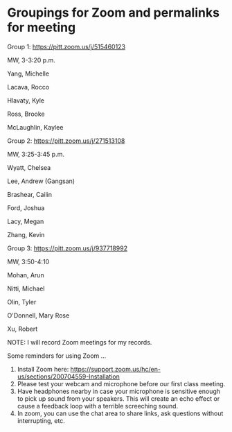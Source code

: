 # Groupings for Zoom and permalinks for meeting

Group 1: https://pitt.zoom.us/j/515460123

MW, 3-3:20 p.m.

Yang, Michelle

Lacava, Rocco

Hlavaty, Kyle

Ross, Brooke

McLaughlin, Kaylee


Group 2: https://pitt.zoom.us/j/271513108

MW, 3:25-3:45 p.m.

Wyatt, Chelsea

Lee, Andrew (Gangsan)

Brashear, Cailin

Ford, Joshua

Lacy, Megan

Zhang, Kevin

Group 3: https://pitt.zoom.us/j/937718992

MW, 3:50-4:10

Mohan, Arun

Nitti, Michael

Olin, Tyler

O'Donnell, Mary Rose

Xu, Robert


NOTE: I will record Zoom meetings for my records. 

Some reminders for using Zoom ...

1. Install Zoom here: https://support.zoom.us/hc/en-us/sections/200704559-Installation
2. Please test your webcam and microphone before our first class meeting.
3. Have headphones nearby in case your microphone is sensitive enough to pick up sound from your speakers. This will create an echo effect or cause a feedback loop with a terrible screeching sound.
4. In zoom, you can use the chat area to share links, ask questions without interrupting, etc. 
